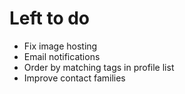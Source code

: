 # Left to do
* Fix image hosting
* Email notifications
* Order by matching tags in profile list
* Improve contact families
